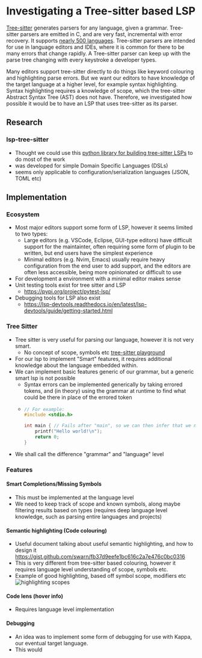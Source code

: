 # Investigating a Tree-sitter based LSP

[Tree-sitter](https://tree-sitter.github.io/tree-sitter/) generates parsers for any language, given a grammar. Tree-sitter
parsers are emitted in C, and are very fast, incremental with error recovery. It supports [nearly 500
languages](https://github.com/tree-sitter/tree-sitter/wiki/List-of-parsers). Tree-sitter parsers are intended for use in
language editors and IDEs, where it is common for there to be many errors that change rapidly. A Tree-sitter parser can keep
up with the parse tree changing with every keystroke a developer types. 

Many editors support tree-sitter directly to do things like keyword colouring and highlighting parse errors. But we want our
editors to have knowledge of the target language at a higher level, for example syntax highlighting. Syntax highlighting
requires a knowledge of scope, which the tree-sitter Abstract Syntax Tree (AST) does not have. Therefore, we investigated how
possible it would be to have an LSP that uses tree-sitter as its parser.

## Research

### lsp-tree-sitter
- Thought we could use this
[python library for building tree-sitter LSPs](https://lsp-tree-sitter.readthedocs.io/en/latest/)
to do most of the work
- was developed for simple Domain Specific Languages (DSLs)
- seems only applicable to configuration/serialization languages (JSON, TOML etc)

## Implementation

### Ecosystem

- Most major editors support some form of LSP, however it seems limited to two types:
  - Large editors (e.g. VSCode, Eclipse, GUI-type editors) have difficult support for the maintainter, often requiring some form of plugin to be written, but end users have the simplest experience
  - Minimal editors (e.g. Nvim, Emacs) usually require heavy configuration from the end user to add support, and the editors are often less accessible, being more opinionated or difficult to use
- For development a environment with a minimal editor makes sense
- Unit testing tools exist for tree sitter and LSP
  - <https://pypi.org/project/pytest-lsp/>
- Debugging tools for LSP also exist
  - <https://lsp-devtools.readthedocs.io/en/latest/lsp-devtools/guide/getting-started.html>

### Tree Sitter

- Tree sitter is very useful for parsing our language, however it is not very smart.
  - No concept of scope, symbols etc
    [tree-sitter playground](https://tree-sitter.github.io/tree-sitter/playground)
- For our lsp to implement "Smart" features, it requires additional knowledge about the language embedded within.
- We can implement basic features generic of our grammar, but a generic smart lsp is not possible
  - Syntax errors can be implemented generically by taking errored tokens, and (in theory) using the grammar at runtime to find what could be there in place of the errored token
  - ```c
    // For example:
    #include <stdio.h>

    int main { // Fails after "main", so we can then infer that we need parenthesis and arguments afterwards
        printf("Hello world!\n");
        return 0;
    }
    ```
- We shall call the difference "grammar" and "language" level

### Features

#### Smart Completions/Missing Symbols
- This must be implemented at the language level
- We need to keep track of scope and known symbols, along maybe filtering results based on types (requires deep language level knowledge, such as parsing entire languages and projects)

#### Semantic highlighting (Code colouring)

- Useful document talking about useful semantic highlighting, and how to design it <https://gist.github.com/swarn/fb37d9eefe1bc616c2a7e476c0bc0316>
- This is very different from tree-sitter based colouring, however it requires language level understanding of scope, symbols etc.
- Example of good highlighting, based off symbol scope, modifiers etc
  ![highlighting scopes](https://i.imgur.com/Gp1l2ZZ.png)

#### Code lens (hover info)

- Requires language level implementation

#### Debugging

- An idea was to implement some form of debugging for use with Kappa, our eventual target language.
- This would 
